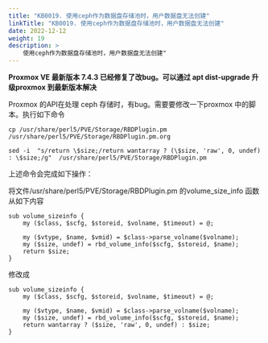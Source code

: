 ```yaml
---
title: "KB0019. 使用ceph作为数据盘存储池时，用户数据盘无法创建"
linkTitle: "KB0019. 使用ceph作为数据盘存储池时，用户数据盘无法创建"
date: 2022-12-12
weight: 19
description: >
    使用ceph作为数据盘存储池时，用户数据盘无法创建"
---
```


 **Proxmox VE 最新版本 7.4.3 已经修复了改bug。可以通过 apt dist-upgrade 升级proxmox 到最新版本解决** 


Proxmox 的API在处理 ceph 存储时，有bug。需要要修改一下proxmox 中的脚本。执行如下命令

```
cp /usr/share/perl5/PVE/Storage/RBDPlugin.pm /usr/share/perl5/PVE/Storage/RBDPlugin.pm.org 

sed -i  "s/return \$size;/return wantarray ? (\$size, 'raw', 0, undef) : \$size;/g"  /usr/share/perl5/PVE/Storage/RBDPlugin.pm

```

上述命令会完成如下操作：

将文件/usr/share/perl5/PVE/Storage/RBDPlugin.pm 的volume_size_info 函数从如下内容

```
sub volume_sizeinfo {
    my ($class, $scfg, $storeid, $volname, $timeout) = @;

    my ($vtype, $name, $vmid) = $class->parse_volname($volname);
    my ($size, undef) = rbd_volume_info($scfg, $storeid, $name);
    return $size;
}

```

修改成


```
sub volume_sizeinfo {
    my ($class, $scfg, $storeid, $volname, $timeout) = @;

    my ($vtype, $name, $vmid) = $class->parse_volname($volname);
    my ($size, undef) = rbd_volume_info($scfg, $storeid, $name);
    return wantarray ? ($size, 'raw', 0, undef) : $size;
}

```
